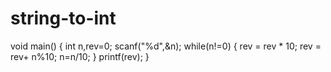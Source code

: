 # string-to-int
void main()
{
int n,rev=0;
scanf("%d",&n);
while(n!=0)
{
rev = rev * 10;
rev = rev+ n%10;
n=n/10;
}
printf(rev);
}
